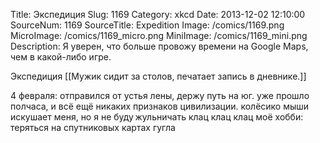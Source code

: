 Title: Экспедиция 
Slug: 1169 
Category: xkcd 
Date: 2013-12-02 12:10:00 
SourceNum: 1169 
SourceTitle: Expedition 
Image: /comics/1169.png 
MicroImage: /comics/1169_micro.png 
MiniImage: /comics/1169_mini.png 
Description: Я уверен, что больше провожу времени на Google Maps, чем в какой-либо игре. 

Экспедиция
[[Мужик сидит за столов, печатает запись в дневнике.]]

4 февраля:
отправился от устья лены, держу путь на юг.
уже прошло полчаса, и всё ещё никаких признаков цивилизации.
колёсико мыши искушает меня, но я не буду жульничать
клац клац клац
моё хобби: теряться на спутниковых картах гугла